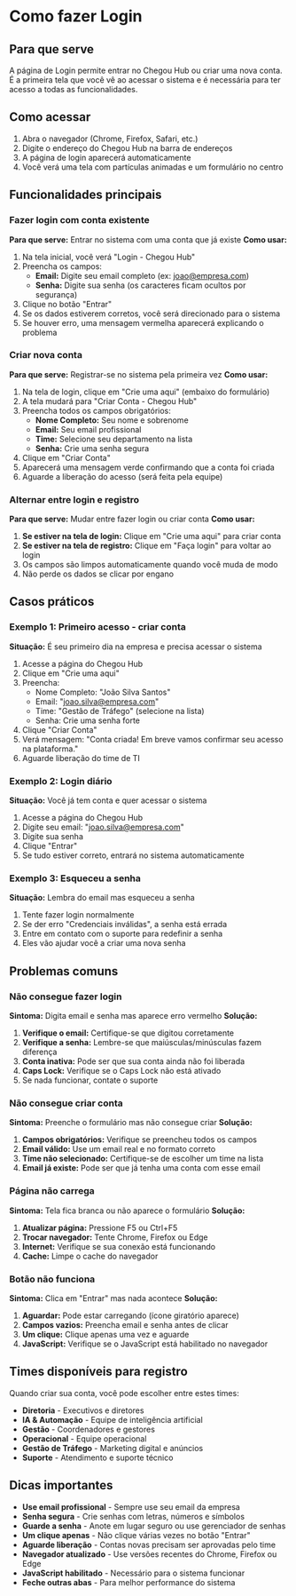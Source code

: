 # Como fazer Login

## Para que serve

A página de Login permite entrar no Chegou Hub ou criar uma nova conta. É a primeira tela que você vê ao acessar o sistema e é necessária para ter acesso a todas as funcionalidades.

## Como acessar

1. Abra o navegador (Chrome, Firefox, Safari, etc.)
2. Digite o endereço do Chegou Hub na barra de endereços
3. A página de login aparecerá automaticamente
4. Você verá uma tela com partículas animadas e um formulário no centro

## Funcionalidades principais

### Fazer login com conta existente
**Para que serve:** Entrar no sistema com uma conta que já existe
**Como usar:**
1. Na tela inicial, você verá "Login - Chegou Hub"
2. Preencha os campos:
   - **Email:** Digite seu email completo (ex: joao@empresa.com)
   - **Senha:** Digite sua senha (os caracteres ficam ocultos por segurança)
3. Clique no botão "Entrar"
4. Se os dados estiverem corretos, você será direcionado para o sistema
5. Se houver erro, uma mensagem vermelha aparecerá explicando o problema

### Criar nova conta
**Para que serve:** Registrar-se no sistema pela primeira vez
**Como usar:**
1. Na tela de login, clique em "Crie uma aqui" (embaixo do formulário)
2. A tela mudará para "Criar Conta - Chegou Hub"
3. Preencha todos os campos obrigatórios:
   - **Nome Completo:** Seu nome e sobrenome
   - **Email:** Seu email profissional
   - **Time:** Selecione seu departamento na lista
   - **Senha:** Crie uma senha segura
4. Clique em "Criar Conta"
5. Aparecerá uma mensagem verde confirmando que a conta foi criada
6. Aguarde a liberação do acesso (será feita pela equipe)

### Alternar entre login e registro
**Para que serve:** Mudar entre fazer login ou criar conta
**Como usar:**
1. **Se estiver na tela de login:** Clique em "Crie uma aqui" para criar conta
2. **Se estiver na tela de registro:** Clique em "Faça login" para voltar ao login
3. Os campos são limpos automaticamente quando você muda de modo
4. Não perde os dados se clicar por engano

## Casos práticos

### Exemplo 1: Primeiro acesso - criar conta
**Situação:** É seu primeiro dia na empresa e precisa acessar o sistema
1. Acesse a página do Chegou Hub
2. Clique em "Crie uma aqui"
3. Preencha:
   - Nome Completo: "João Silva Santos"
   - Email: "joao.silva@empresa.com"
   - Time: "Gestão de Tráfego" (selecione na lista)
   - Senha: Crie uma senha forte
4. Clique "Criar Conta"
5. Verá mensagem: "Conta criada! Em breve vamos confirmar seu acesso na plataforma."
6. Aguarde liberação do time de TI

### Exemplo 2: Login diário
**Situação:** Você já tem conta e quer acessar o sistema
1. Acesse a página do Chegou Hub
2. Digite seu email: "joao.silva@empresa.com"
3. Digite sua senha
4. Clique "Entrar"
5. Se tudo estiver correto, entrará no sistema automaticamente

### Exemplo 3: Esqueceu a senha
**Situação:** Lembra do email mas esqueceu a senha
1. Tente fazer login normalmente
2. Se der erro "Credenciais inválidas", a senha está errada
3. Entre em contato com o suporte para redefinir a senha
4. Eles vão ajudar você a criar uma nova senha

## Problemas comuns

### Não consegue fazer login
**Sintoma:** Digita email e senha mas aparece erro vermelho
**Solução:**
1. **Verifique o email:** Certifique-se que digitou corretamente
2. **Verifique a senha:** Lembre-se que maiúsculas/minúsculas fazem diferença
3. **Conta inativa:** Pode ser que sua conta ainda não foi liberada
4. **Caps Lock:** Verifique se o Caps Lock não está ativado
5. Se nada funcionar, contate o suporte

### Não consegue criar conta
**Sintoma:** Preenche o formulário mas não consegue criar
**Solução:**
1. **Campos obrigatórios:** Verifique se preencheu todos os campos
2. **Email válido:** Use um email real e no formato correto
3. **Time não selecionado:** Certifique-se de escolher um time na lista
4. **Email já existe:** Pode ser que já tenha uma conta com esse email

### Página não carrega
**Sintoma:** Tela fica branca ou não aparece o formulário
**Solução:**
1. **Atualizar página:** Pressione F5 ou Ctrl+F5
2. **Trocar navegador:** Tente Chrome, Firefox ou Edge
3. **Internet:** Verifique se sua conexão está funcionando
4. **Cache:** Limpe o cache do navegador

### Botão não funciona
**Sintoma:** Clica em "Entrar" mas nada acontece
**Solução:**
1. **Aguardar:** Pode estar carregando (ícone giratório aparece)
2. **Campos vazios:** Preencha email e senha antes de clicar
3. **Um clique:** Clique apenas uma vez e aguarde
4. **JavaScript:** Verifique se o JavaScript está habilitado no navegador

## Times disponíveis para registro

Quando criar sua conta, você pode escolher entre estes times:

- **Diretoria** - Executivos e diretores
- **IA & Automação** - Equipe de inteligência artificial
- **Gestão** - Coordenadores e gestores
- **Operacional** - Equipe operacional
- **Gestão de Tráfego** - Marketing digital e anúncios
- **Suporte** - Atendimento e suporte técnico

## Dicas importantes

- **Use email profissional** - Sempre use seu email da empresa
- **Senha segura** - Crie senhas com letras, números e símbolos
- **Guarde a senha** - Anote em lugar seguro ou use gerenciador de senhas
- **Um clique apenas** - Não clique várias vezes no botão "Entrar"
- **Aguarde liberação** - Contas novas precisam ser aprovadas pelo time
- **Navegador atualizado** - Use versões recentes do Chrome, Firefox ou Edge
- **JavaScript habilitado** - Necessário para o sistema funcionar
- **Feche outras abas** - Para melhor performance do sistema